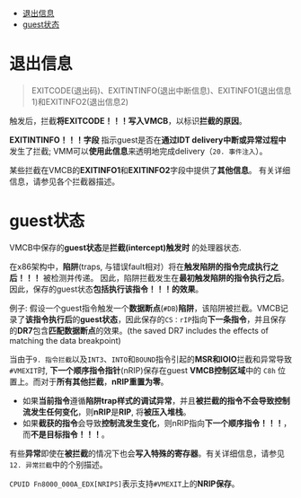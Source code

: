 
<!-- @import "[TOC]" {cmd="toc" depthFrom=1 depthTo=6 orderedList=false} -->

<!-- code_chunk_output -->

- [退出信息](#退出信息)
- [guest状态](#guest状态)

<!-- /code_chunk_output -->

# 退出信息

>EXITCODE(退出码)、EXITINTINFO(退出中断信息)、EXITINFO1(退出信息1)和EXITINFO2(退出信息2)

触发后，拦截**将EXITCODE！！！写入VMCB**，以标识**拦截的原因**。 

**EXITINTINFO！！！字段** 指示guest是否在**通过IDT delivery中断或异常过程中**发生了拦截; VMM可以**使用此信息**来透明地完成delivery（`20. 事件注入`）。 

某些拦截在VMCB的**EXITINFO1**和**EXITINFO2**字段中提供了**其他信息**。 有关详细信息，请参见各个拦截器描述。

# guest状态

VMCB中保存的**guest状态**是**拦截(intercept)触发时** 的处理器状态. 

在x86架构中，**陷阱**(traps, 与错误fault相对）将在**触发陷阱的指令完成执行之后！！！** 被检测并传递。 因此，陷阱拦截发生在**最初触发陷阱的指令执行之后**。 因此，保存的guest状态**包括执行该指令！！！的效果**。

例子: 假设一个guest指令触发一个**数据断点**(`#DB`)**陷阱**，该陷阱被拦截。VMCB记录了**该指令执行后**的**guest状态**，因此保存的`CS：rIP`指向**下一条指令**，并且保存的**DR7**包含**匹配数据断点**的效果。(the saved DR7 includes the effects of matching the data breakpoint)

当由于`9. 指令拦截`以及`INT3`、`INTO`和`BOUND`指令引起的**MSR和IOIO**拦截和异常导致`#VMEXIT`时, **下一个顺序指令指针**(nRIP)保存在guest **VMCB控制区域**中的 `C8h` 位置上。而对于**所有其他拦截**，**nRIP重置为零**。

* 如果**当前指令**遵循**陷阱trap样式的调试异常**，并且**被拦截的指令不会导致控制流发生任何变化**，则**nRIP**是**RIP**, 将**被压入堆栈**。
* 如果**截获的指令**会导致**控制流发生变化**，则nRIP指向**下一个顺序指令！！！**，而**不是目标指令！！！**。

有些**异常**即使在**被拦截**的情况下也会**写入特殊的寄存器**。有关详细信息，请参见`12. 异常拦截`中的个别描述。

`CPUID Fn8000_000A_EDX[NRIPS]`表示支持`#VMEXIT`上的**NRIP保存**。